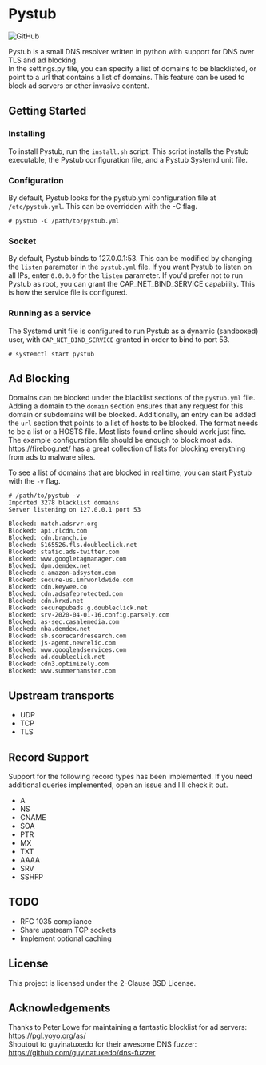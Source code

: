 # Pystub
![GitHub](https://img.shields.io/github/license/doublez13/pystub)

Pystub is a small DNS resolver written in python with support for DNS over TLS and ad blocking.  
In the settings.py file, you can specify a list of domains to be blacklisted, or point to a url that contains a list of domains. This feature can be used to block ad servers or other invasive content.

## Getting Started
### Installing
To install Pystub, run the `install.sh` script. This script installs the Pystub executable, the Pystub configuration file, and a Pystub Systemd unit file.

### Configuration
By default, Pystub looks for the pystub.yml configuration file at `/etc/pystub.yml`. This can be overridden with the -C flag.
```
# pystub -C /path/to/pystub.yml
```

### Socket
By default, Pystub binds to 127.0.0.1:53. This can be modified by changing the `listen` parameter in the `pystub.yml` file. If you want Pystub to listen on all IPs, enter `0.0.0.0` for the `listen` parameter. If you'd prefer not to run Pystub as root, you can grant the CAP_NET_BIND_SERVICE capability. This is how the service file is configured.

### Running as a service
The Systemd unit file is configured to run Pystub as a dynamic (sandboxed) user, with `CAP_NET_BIND_SERVICE` granted in order to bind to port 53.    
```
# systemctl start pystub
```
## Ad Blocking
Domains can be blocked under the blacklist sections of the `pystub.yml` file. Adding a domain to the `domain` section ensures that any request for this domain or subdomains will be blocked. Additionally, an entry can be added the `url` section that points to a list of hosts to be blocked. The format needs to be a list or a HOSTS file. Most lists found online should work just fine. The example configuration file should be enough to block most ads. https://firebog.net/ has a great collection of lists for blocking everything from ads to malware sites.   

To see a list of domains that are blocked in real time, you can start Pystub with the `-v` flag.
```
# /path/to/pystub -v 
Imported 3278 blacklist domains
Server listening on 127.0.0.1 port 53

Blocked: match.adsrvr.org
Blocked: api.rlcdn.com
Blocked: cdn.branch.io
Blocked: 5165526.fls.doubleclick.net
Blocked: static.ads-twitter.com
Blocked: www.googletagmanager.com
Blocked: dpm.demdex.net
Blocked: c.amazon-adsystem.com
Blocked: secure-us.imrworldwide.com
Blocked: cdn.keywee.co
Blocked: cdn.adsafeprotected.com
Blocked: cdn.krxd.net
Blocked: securepubads.g.doubleclick.net
Blocked: srv-2020-04-01-16.config.parsely.com
Blocked: as-sec.casalemedia.com
Blocked: nba.demdex.net
Blocked: sb.scorecardresearch.com
Blocked: js-agent.newrelic.com
Blocked: www.googleadservices.com
Blocked: ad.doubleclick.net
Blocked: cdn3.optimizely.com
Blocked: www.summerhamster.com
```

## Upstream transports
- UDP
- TCP
- TLS

## Record Support
Support for the following record types has been implemented. If you need additional queries implemented, open an issue and I'll check it out.
- A
- NS
- CNAME
- SOA
- PTR
- MX
- TXT
- AAAA
- SRV
- SSHFP

## TODO
- RFC 1035 compliance
- Share upstream TCP sockets
- Implement optional caching

## License
This project is licensed under the 2-Clause BSD License.

## Acknowledgements
Thanks to Peter Lowe for maintaining a fantastic blocklist for ad servers: https://pgl.yoyo.org/as/  
Shoutout to guyinatuxedo for their awesome DNS fuzzer: https://github.com/guyinatuxedo/dns-fuzzer
